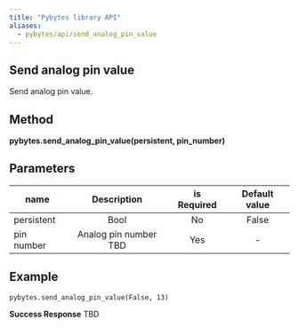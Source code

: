 ```yaml
---
title: "Pybytes library API"
aliases:
  - pybytes/api/send_analog_pin_value
---
```


**Send analog pin value**
----
  Send analog pin value.

**Method**
----
**pybytes.send_analog_pin_value(persistent, pin_number)**

**Parameters**
----
| name  | Description   | is Required    | Default value
| ------------- |:-------------:|:-------------:|:-------------:|
| persistent   | Bool  | No   | False  |
| pin number   | Analog pin number  TBD| Yes   | -  |

**Example**
----
`pybytes.send_analog_pin_value(False, 13)`

**Success Response**
TBD
